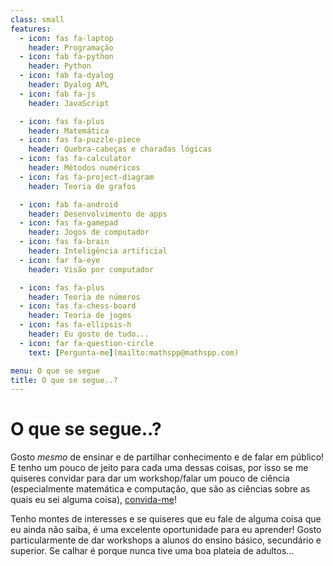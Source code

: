```yaml
---
class: small
features:
  - icon: fas fa-laptop
    header: Programação
  - icon: fab fa-python
    header: Python
  - icon: fab fa-dyalog
    header: Dyalog APL
  - icon: fab fa-js
    header: JavaScript

  - icon: fas fa-plus
    header: Matemática
  - icon: fas fa-puzzle-piece
    header: Quebra-cabeças e charadas lógicas
  - icon: fas fa-calculator
    header: Métodos numéricos
  - icon: fas fa-project-diagram
    header: Teoria de grafos

  - icon: fab fa-android
    header: Desenvolvimento de apps
  - icon: fas fa-gamepad
    header: Jogos de computador
  - icon: fas fa-brain
    header: Inteligência artificial
  - icon: far fa-eye
    header: Visão por computador

  - icon: fas fa-plus
    header: Teoria de números
  - icon: fas fa-chess-board
    header: Teoria de jogos
  - icon: fas fa-ellipsis-h
    header: Eu gosto de tudo...
  - icon: far fa-question-circle
    text: [Pergunta-me](mailto:mathspp@mathspp.com)

menu: O que se segue
title: O que se segue..?
---
```


# O que se segue..?

Gosto _mesmo_ de ensinar e de partilhar conhecimento e de falar em público! E tenho um pouco de jeito para cada uma dessas coisas, por isso se me quiseres convidar para dar um workshop/falar um pouco de ciência (especialmente matemática e computação, que são as ciências sobre as quais eu sei alguma coisa), [convida-me](mailto:mathspp@mathspp.com)!

Tenho montes de interesses e se quiseres que eu fale de alguma coisa que eu ainda não saiba, é uma excelente oportunidade para eu aprender! Gosto particularmente de dar workshops a alunos do ensino básico, secundário e superior. Se calhar é porque nunca tive uma boa plateia de adultos...
